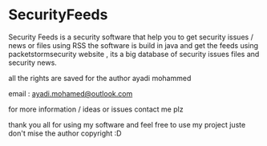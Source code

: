 # SecurityFeeds

Security Feeds is a security software that help you to get security issues / news or files using RSS the software is build in java and get the feeds using packetstormsecurity website , its a big database of security issues files and security news.

all the rights are saved for the author ayadi mohammed

email : ayadi.mohamed@outlook.com

for more information / ideas or issues contact me plz

thank you all for using my software and feel free to use my project juste don't mise the author copyright :D
